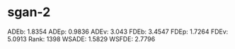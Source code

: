 # sgan-2

ADEb: 1.8354
ADEp: 0.9836
ADEv: 3.043
FDEb: 3.4547
FDEp: 1.7264
FDEv: 5.0913
Rank: 1398
WSADE: 1.5829
WSFDE: 2.7796